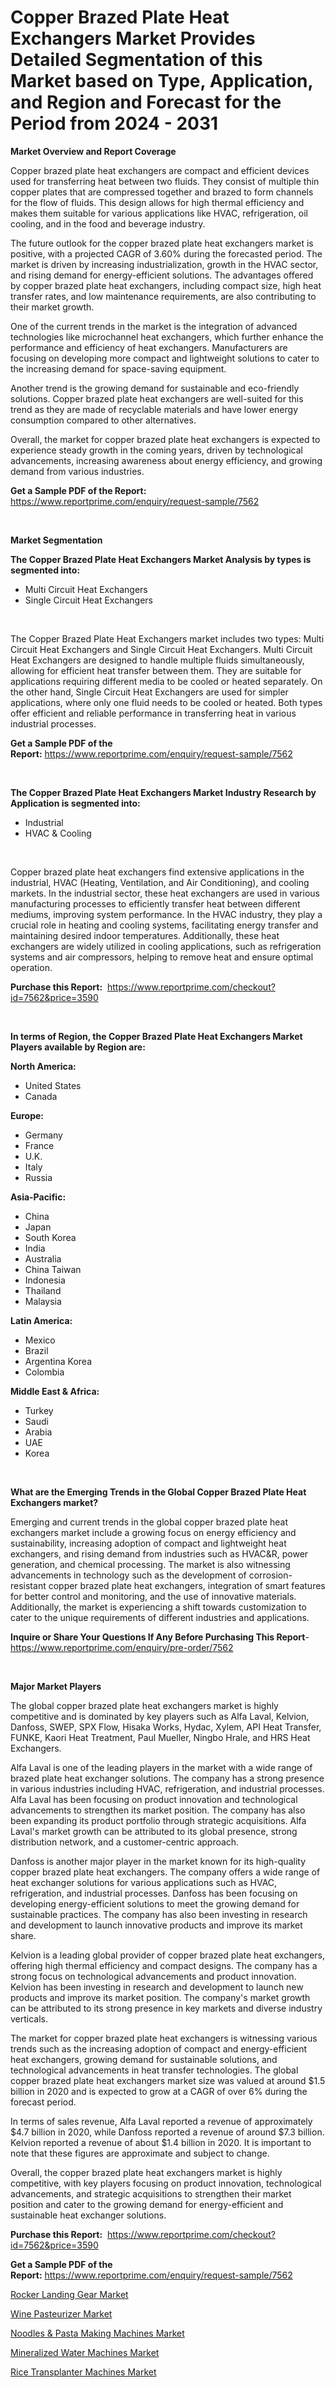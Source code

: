 <p><h1>Copper Brazed Plate Heat Exchangers Market Provides Detailed Segmentation of this Market based on Type, Application, and Region and Forecast for the Period from 2024 - 2031</h1></p><p><strong>Market Overview and Report Coverage</strong></p>
<p><p>Copper brazed plate heat exchangers are compact and efficient devices used for transferring heat between two fluids. They consist of multiple thin copper plates that are compressed together and brazed to form channels for the flow of fluids. This design allows for high thermal efficiency and makes them suitable for various applications like HVAC, refrigeration, oil cooling, and in the food and beverage industry.</p><p>The future outlook for the copper brazed plate heat exchangers market is positive, with a projected CAGR of 3.60% during the forecasted period. The market is driven by increasing industrialization, growth in the HVAC sector, and rising demand for energy-efficient solutions. The advantages offered by copper brazed plate heat exchangers, including compact size, high heat transfer rates, and low maintenance requirements, are also contributing to their market growth.</p><p>One of the current trends in the market is the integration of advanced technologies like microchannel heat exchangers, which further enhance the performance and efficiency of heat exchangers. Manufacturers are focusing on developing more compact and lightweight solutions to cater to the increasing demand for space-saving equipment.</p><p>Another trend is the growing demand for sustainable and eco-friendly solutions. Copper brazed plate heat exchangers are well-suited for this trend as they are made of recyclable materials and have lower energy consumption compared to other alternatives.</p><p>Overall, the market for copper brazed plate heat exchangers is expected to experience steady growth in the coming years, driven by technological advancements, increasing awareness about energy efficiency, and growing demand from various industries.</p></p>
<p><strong>Get a Sample PDF of the Report:</strong> <a href="https://www.reportprime.com/enquiry/request-sample/7562">https://www.reportprime.com/enquiry/request-sample/7562</a></p>
<p>&nbsp;</p>
<p><strong>Market Segmentation</strong></p>
<p><strong>The Copper Brazed Plate Heat Exchangers Market Analysis by types is segmented into:</strong></p>
<p><ul><li>Multi Circuit Heat Exchangers</li><li>Single Circuit Heat Exchangers</li></ul></p>
<p>&nbsp;</p>
<p><p>The Copper Brazed Plate Heat Exchangers market includes two types: Multi Circuit Heat Exchangers and Single Circuit Heat Exchangers. Multi Circuit Heat Exchangers are designed to handle multiple fluids simultaneously, allowing for efficient heat transfer between them. They are suitable for applications requiring different media to be cooled or heated separately. On the other hand, Single Circuit Heat Exchangers are used for simpler applications, where only one fluid needs to be cooled or heated. Both types offer efficient and reliable performance in transferring heat in various industrial processes.</p></p>
<p><strong>Get a Sample PDF of the Report:</strong>&nbsp;<a href="https://www.reportprime.com/enquiry/request-sample/7562">https://www.reportprime.com/enquiry/request-sample/7562</a></p>
<p>&nbsp;</p>
<p><strong>The Copper Brazed Plate Heat Exchangers Market Industry Research by Application is segmented into:</strong></p>
<p><ul><li>Industrial</li><li>HVAC & Cooling</li></ul></p>
<p>&nbsp;</p>
<p><p>Copper brazed plate heat exchangers find extensive applications in the industrial, HVAC (Heating, Ventilation, and Air Conditioning), and cooling markets. In the industrial sector, these heat exchangers are used in various manufacturing processes to efficiently transfer heat between different mediums, improving system performance. In the HVAC industry, they play a crucial role in heating and cooling systems, facilitating energy transfer and maintaining desired indoor temperatures. Additionally, these heat exchangers are widely utilized in cooling applications, such as refrigeration systems and air compressors, helping to remove heat and ensure optimal operation.</p></p>
<p><strong>Purchase this Report:</strong>&nbsp; <a href="https://www.reportprime.com/checkout?id=7562&price=3590">https://www.reportprime.com/checkout?id=7562&price=3590</a></p>
<p>&nbsp;</p>
<p><strong>In terms of Region, the Copper Brazed Plate Heat Exchangers Market Players available by Region are:</strong></p>
<p>
    <p> <strong> North America: </strong>
        <ul>
            <li>United States</li>
            <li>Canada</li>
        </ul>
        </p> 
    <p> <strong> Europe: </strong>
        <ul>
            <li>Germany</li>
            <li>France</li>
            <li>U.K.</li>
            <li>Italy</li>
            <li>Russia</li>
        </ul>
        </p> 
    <p> <strong> Asia-Pacific: </strong>
        <ul>
            <li>China</li>
            <li>Japan</li>
            <li>South Korea</li>
            <li>India</li>
            <li>Australia</li>
            <li>China Taiwan</li>
            <li>Indonesia</li>
            <li>Thailand</li>
            <li>Malaysia</li>
        </ul>
        </p> 
    <p> <strong> Latin America: </strong>
        <ul>
            <li>Mexico</li>
            <li>Brazil</li>
            <li>Argentina Korea</li>
            <li>Colombia</li>
        </ul>
        </p> 
    <p> <strong> Middle East & Africa: </strong>
        <ul>
            <li>Turkey</li>
            <li>Saudi</li>
            <li>Arabia</li>
            <li>UAE</li>
            <li>Korea</li>
        </ul>
    </p>
    </p>
<p>&nbsp;</p>
<p><strong>What are the Emerging Trends in the Global Copper Brazed Plate Heat Exchangers market?</strong></p>
<p><p>Emerging and current trends in the global copper brazed plate heat exchangers market include a growing focus on energy efficiency and sustainability, increasing adoption of compact and lightweight heat exchangers, and rising demand from industries such as HVAC&R, power generation, and chemical processing. The market is also witnessing advancements in technology such as the development of corrosion-resistant copper brazed plate heat exchangers, integration of smart features for better control and monitoring, and the use of innovative materials. Additionally, the market is experiencing a shift towards customization to cater to the unique requirements of different industries and applications.</p></p>
<p><strong>Inquire or Share Your Questions If Any Before Purchasing This Report</strong>- <a href="https://www.reportprime.com/enquiry/pre-order/7562">https://www.reportprime.com/enquiry/pre-order/7562</a></p>
<p>&nbsp;</p>
<p><strong>Major Market Players</strong></p>
<p><p>The global copper brazed plate heat exchangers market is highly competitive and is dominated by key players such as Alfa Laval, Kelvion, Danfoss, SWEP, SPX Flow, Hisaka Works, Hydac, Xylem, API Heat Transfer, FUNKE, Kaori Heat Treatment, Paul Mueller, Ningbo Hrale, and HRS Heat Exchangers.</p><p>Alfa Laval is one of the leading players in the market with a wide range of brazed plate heat exchanger solutions. The company has a strong presence in various industries including HVAC, refrigeration, and industrial processes. Alfa Laval has been focusing on product innovation and technological advancements to strengthen its market position. The company has also been expanding its product portfolio through strategic acquisitions. Alfa Laval's market growth can be attributed to its global presence, strong distribution network, and a customer-centric approach.</p><p>Danfoss is another major player in the market known for its high-quality copper brazed plate heat exchangers. The company offers a wide range of heat exchanger solutions for various applications such as HVAC, refrigeration, and industrial processes. Danfoss has been focusing on developing energy-efficient solutions to meet the growing demand for sustainable practices. The company has also been investing in research and development to launch innovative products and improve its market share.</p><p>Kelvion is a leading global provider of copper brazed plate heat exchangers, offering high thermal efficiency and compact designs. The company has a strong focus on technological advancements and product innovation. Kelvion has been investing in research and development to launch new products and improve its market position. The company's market growth can be attributed to its strong presence in key markets and diverse industry verticals.</p><p>The market for copper brazed plate heat exchangers is witnessing various trends such as the increasing adoption of compact and energy-efficient heat exchangers, growing demand for sustainable solutions, and technological advancements in heat transfer technologies. The global copper brazed plate heat exchangers market size was valued at around $1.5 billion in 2020 and is expected to grow at a CAGR of over 6% during the forecast period.</p><p>In terms of sales revenue, Alfa Laval reported a revenue of approximately $4.7 billion in 2020, while Danfoss reported a revenue of around $7.3 billion. Kelvion reported a revenue of about $1.4 billion in 2020. It is important to note that these figures are approximate and subject to change.</p><p>Overall, the copper brazed plate heat exchangers market is highly competitive, with key players focusing on product innovation, technological advancements, and strategic acquisitions to strengthen their market position and cater to the growing demand for energy-efficient and sustainable heat exchanger solutions.</p></p>
<p><strong>Purchase this Report:</strong>&nbsp;&nbsp;<a href="https://www.reportprime.com/checkout?id=7562&price=3590">https://www.reportprime.com/checkout?id=7562&price=3590</a></p>
<p></p>
<p><strong>Get a Sample PDF of the Report:</strong>&nbsp;<a href="https://www.reportprime.com/enquiry/request-sample/7562">https://www.reportprime.com/enquiry/request-sample/7562</a></p>
<p><p><a href="https://github.com/rahu1505/Market-Research-Report-List-2/blob/main/rocker-landing-gear-market.md">Rocker Landing Gear Market</a></p><p><a href="https://github.com/rahu1506/Market-Research-Report-List-2/blob/main/wine-pasteurizer-market.md">Wine Pasteurizer Market</a></p><p><a href="https://github.com/rahu1502/Market-Research-Report-List-2/blob/main/noodles-pasta-making-machines-market.md">Noodles & Pasta Making Machines Market</a></p><p><a href="https://github.com/aashishrp/Market-Research-Report-List-1/blob/main/mineralized-water-machines-market.md">Mineralized Water Machines Market</a></p><p><a href="https://github.com/aashishrp02/Market-Research-Report-List-1/blob/main/rice-transplanter-machines-market.md">Rice Transplanter Machines Market</a></p></p>